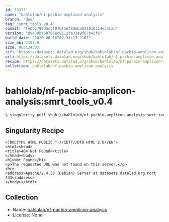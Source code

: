```yaml
---
id: 13373
name: "bahlolab/nf-pacbio-amplicon-analysis"
branch: "dev"
tag: "smrt_tools_v0.4"
commit: "fed65790d5c5f076f5ef8deba021016314e54cab"
version: "d9439ba60766ec8112da33a9f67b42f6"
build_date: "2020-06-16T02:31:13.216Z"
size_mb: 2107.0
size: 865124383
sif: "https://datasets.datalad.org/shub/bahlolab/nf-pacbio-amplicon-analysis/smrt_tools_v0.4/2020-06-16-fed65790-d9439ba6/d9439ba60766ec8112da33a9f67b42f6.sif"
url: https://datasets.datalad.org/shub/bahlolab/nf-pacbio-amplicon-analysis/smrt_tools_v0.4/2020-06-16-fed65790-d9439ba6/
recipe: https://datasets.datalad.org/shub/bahlolab/nf-pacbio-amplicon-analysis/smrt_tools_v0.4/2020-06-16-fed65790-d9439ba6/Singularity
collection: bahlolab/nf-pacbio-amplicon-analysis
---
```


# bahlolab/nf-pacbio-amplicon-analysis:smrt_tools_v0.4

```bash
$ singularity pull shub://bahlolab/nf-pacbio-amplicon-analysis:smrt_tools_v0.4
```

## Singularity Recipe

```singularity
<!DOCTYPE HTML PUBLIC "-//IETF//DTD HTML 2.0//EN">
<html><head>
<title>404 Not Found</title>
</head><body>
<h1>Not Found</h1>
<p>The requested URL was not found on this server.</p>
<hr>
<address>Apache/2.4.38 (Debian) Server at datasets.datalad.org Port 443</address>
</body></html>
```

## Collection

 - Name: [bahlolab/nf-pacbio-amplicon-analysis](https://github.com/bahlolab/nf-pacbio-amplicon-analysis)
 - License: None

